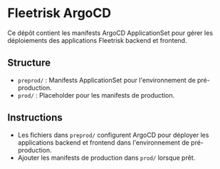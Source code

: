 # Fleetrisk ArgoCD

Ce dépôt contient les manifests ArgoCD ApplicationSet pour gérer les déploiements des applications Fleetrisk backend et frontend.

## Structure
- `preprod/` : Manifests ApplicationSet pour l'environnement de pré-production.
- `prod/` : Placeholder pour les manifests de production.

## Instructions
- Les fichiers dans `preprod/` configurent ArgoCD pour déployer les applications backend et frontend dans l'environnement de pré-production.
- Ajouter les manifests de production dans `prod/` lorsque prêt.
